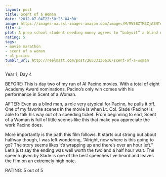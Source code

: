```yaml
---
layout: post
title: Scent of a Woman
date: '2012-07-04T22:50:23-04:00'
image: https://images-na.ssl-images-amazon.com/images/M/MV5BZTM3ZjA3NTctZThkYy00ODYyLTk2ZjItZmE0MmZlMTk3YjQwXkEyXkFqcGdeQXVyNTA4NzY1MzY@._V1_UX182_CR0,0,182,268_AL_.jpg
film: 4
plot: A prep school student needing money agrees to “babysit” a blind man, but the job is not at all what he anticipated.
rating: 5
tags:
- movie marathon
- scent of a woman
- al pacino
tumblr_url: http://reelmatt.com/post/26533136616/scent-of-a-woman
---
```


Year 1, Day 4

BEFORE: This is day two of my run of Al Pacino movies. With a total of eight Academy Award nominations, Pacino’s only win comes with his performance in Scent of a Woman.

AFTER: Even as a blind man, a role very atypical for Pacino, he pulls it off. One of my favorite scenes in the movie is when Lt. Col. Slade (Pacino) is able to talk his way out of a speeding ticket. From beginning to end, Scent of a Woman is full of little scenes like this that make you appreciate the work Pacino does.

More importantly is the path this film follows. It starts out strong but about halfway though, I was left wondering, “Alright, now where is this going to go? The story seems likes it’s wrapping up and there’s over an hour left.” Let’s just say the ending was well worth the two and a half hour wait. The speech given by Slade is one of the best speeches I’ve heard and leaves the film on an extremely high note.

RATING: 5 out of 5